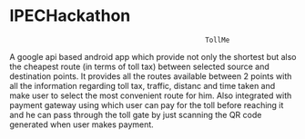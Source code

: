 # IPECHackathon

                                                    TollMe
                                                    
  
A google api based android app which provide not only the shortest but also the cheapest route (in terms of toll tax) between selected source and destination points.
It provides all the routes available between 2 points with all the information regarding toll tax, traffic, distanc and time taken and make user to select the most convenient route for him.
Also integrated with payment gateway using which user can pay for the toll before reaching it and he can pass through the toll gate by just scanning the QR code generated when user makes payment. 

